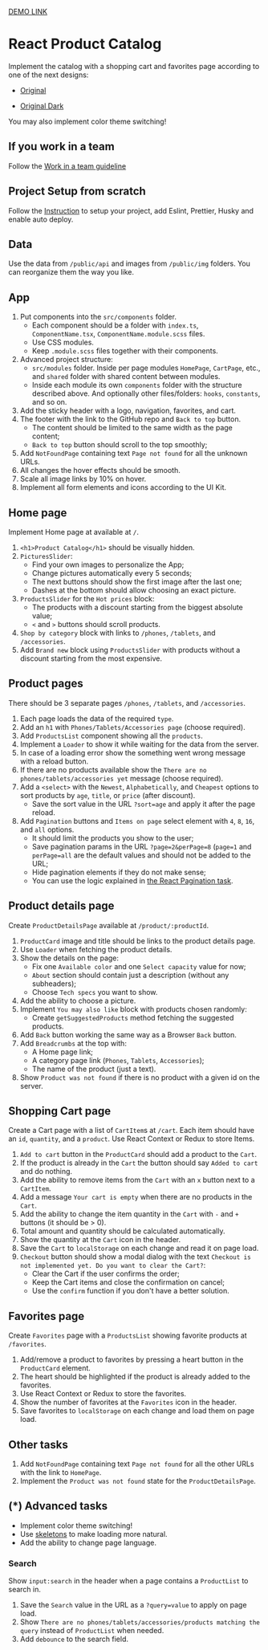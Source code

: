 [DEMO LINK](https://fs-mar24-codemafia.github.io/react_phone-store/)

# React Product Catalog

Implement the catalog with a shopping cart and favorites page according to one of the next designs:

- [Original](<https://www.figma.com/file/T5ttF21UnT6RRmCQQaZc6L/Phone-catalog-(V2)-Original>)

- [Original Dark](<https://www.figma.com/file/BUusqCIMAWALqfBahnyIiH/Phone-catalog-(V2)-Original-Dark>)

You may also implement color theme switching!

## If you work in a team

Follow the [Work in a team guideline](https://github.com/mate-academy/react_task-guideline/blob/master/team-flow.md#how-to-work-in-a-team)

## Project Setup from scratch

Follow the [Instruction](https://github.com/mate-academy/react_phone-catalog/blob/master/setup.md) to setup your project, add Eslint, Prettier, Husky and enable auto deploy.

## Data

Use the data from `/public/api` and images from `/public/img` folders. You can reorganize them the way you like.

## App

1. Put components into the `src/components` folder.
   - Each component should be a folder with `index.ts`, `ComponentName.tsx`, `ComponentName.module.scss` files.
   - Use CSS modules.
   - Keep `.module.scss` files together with their components.
2. Advanced project structure:
   - `src/modules` folder. Inside per page modules `HomePage`, `CartPage`, etc., and `shared` folder with shared content between modules.
   - Inside each module its own `components` folder with the structure described above. And optionally other files/folders: `hooks`, `constants`, and so on.
3. Add the sticky header with a logo, navigation, favorites, and cart.
4. The footer with the link to the GitHub repo and `Back to top` button.
   - The content should be limited to the same width as the page content;
   - `Back to top` button should scroll to the top smoothly;
5. Add `NotFoundPage` containing text `Page not found` for all the unknown URLs.
6. All changes the hover effects should be smooth.
7. Scale all image links by 10% on hover.
8. Implement all form elements and icons according to the UI Kit.

## Home page

Implement Home page at available at `/`.

1. `<h1>Product Catalog</h1>` should be visually hidden.
2. `PicturesSlider`:
   - Find your own images to personalize the App;
   - Change pictures automatically every 5 seconds;
   - The next buttons should show the first image after the last one;
   - Dashes at the bottom should allow choosing an exact picture.
3. `ProductsSlider` for the `Hot prices` block:
   - The products with a discount starting from the biggest absolute value;
   - `<` and `>` buttons should scroll products.
4. `Shop by category` block with links to `/phones`, `/tablets`, and `/accessories`.
5. Add `Brand new` block using `ProductsSlider` with products without a discount starting from the most expensive.

## Product pages

There should be 3 separate pages `/phones`, `/tablets`, and `/accessories`.

1. Each page loads the data of the required `type`.
2. Add an `h1` with `Phones/Tablets/Accessories page` (choose required).
3. Add `ProductsList` component showing all the `products`.
4. Implement a `Loader` to show it while waiting for the data from the server.
5. In case of a loading error show the something went wrong message with a reload button.
6. If there are no products available show the `There are no phones/tablets/accessories yet` message (choose required).
7. Add a `<select>` with the `Newest`, `Alphabetically`, and `Cheapest` options to sort products by `age`, `title`, or `price` (after discount).
   - Save the sort value in the URL `?sort=age` and apply it after the page reload.
8. Add `Pagination` buttons and `Items on page` select element with `4`, `8`, `16`, and `all` options.
   - It should limit the products you show to the user;
   - Save pagination params in the URL `?page=2&perPage=8` (`page=1` and `perPage=all` are the default values and should not be added to the URL;
   - Hide pagination elements if they do not make sense;
   - You can use the logic explained in [the React Pagination task](https://github.com/mate-academy/react_pagination#react-pagination).

## Product details page

Create `ProductDetailsPage` available at `/product/:productId`.

1. `ProductCard` image and title should be links to the product details page.
2. Use `Loader` when fetching the product details.
3. Show the details on the page:
   - Fix one `Available color` and one `Select capacity` value for now;
   - `About` section should contain just a description (without any subheaders);
   - Choose `Tech specs` you want to show.
4. Add the ability to choose a picture.
5. Implement `You may also like` block with products chosen randomly:
   - Create `getSuggestedProducts` method fetching the suggested products.
6. Add `Back` button working the same way as a Browser `Back` button.
7. Add `Breadcrumbs` at the top with:
   - A Home page link;
   - A category page link (`Phones`, `Tablets`, `Accessories`);
   - The name of the product (just a text).
8. Show `Product was not found` if there is no product with a given id on the server.

## Shopping Cart page

Create a Cart page with a list of `CartItem`s at `/cart`.
Each item should have an `id`, `quantity`, and a `product`.
Use React Context or Redux to store Items.

1. `Add to cart` button in the `ProductCard` should add a product to the `Cart`.
2. If the product is already in the `Cart` the button should say `Added to cart` and do nothing.
3. Add the ability to remove items from the `Cart` with an `x` button next to a `CartItem`.
4. Add a message `Your cart is empty` when there are no products in the `Cart`.
5. Add the ability to change the item quantity in the `Cart` with `-` and `+` buttons (it should be > 0).
6. Total amount and quantity should be calculated automatically.
7. Show the quantity at the `Cart` icon in the header.
8. Save the `Cart` to `localStorage` on each change and read it on page load.
9. `Checkout` button should show a modal dialog with the text `Checkout is not implemented yet. Do you want to clear the Cart?`:
   - Clear the Cart if the user confirms the order;
   - Keep the Cart items and close the confirmation on cancel;
   - Use the `confirm` function if you don't have a better solution.

## Favorites page

Create `Favorites` page with a `ProductsList` showing favorite products at `/favorites`.

1. Add/remove a product to favorites by pressing a heart button in the `ProductCard` element.
2. The heart should be highlighted if the product is already added to the favorites.
3. Use React Context or Redux to store the favorites.
4. Show the number of favorites at the `Favorites` icon in the header.
5. Save favorites to `localStorage` on each change and load them on page load.

## Other tasks

1. Add `NotFoundPage` containing text `Page not found` for all the other URLs with the link to `HomePage`.
2. Implement the `Product was not found` state for the `ProductDetailsPage`.

## (\*) Advanced tasks

- Implement color theme switching!
- Use [skeletons](https://freefrontend.com/css-skeleton-loadings/) to make loading more natural.
- Add the ability to change page language.

### Search

Show `input:search` in the header when a page contains a `ProductList` to search in.

1. Save the `Search` value in the URL as a `?query=value` to apply on page load.
2. Show `There are no phones/tablets/accessories/products matching the query` instead of `ProductList` when needed.
3. Add `debounce` to the search field.
